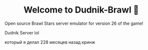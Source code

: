 <h1 align="center">Welcome to Dudnik-Brawl 👋</h1>

Open source Brawl Stars server emulator for version 26 of the game!

Dudnik Server lol

который я делал 228 месяцев назад кринж
